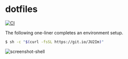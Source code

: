 # dotfiles

[![CI](https://github.com/simaki/dotfiles/workflows/CI/badge.svg)](https://github.com/simaki/dotfiles/actions?query=workflow%3ACI)

The following one-liner completes an environment setup.

```sh
$ sh -c "$(curl -fsSL https://git.io/JU2Im)"
```

![screenshot-shell](https://user-images.githubusercontent.com/24503967/113662635-759e8e00-96e3-11eb-9146-2619bb968e5b.png)
